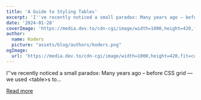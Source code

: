 ```yaml
---
title: 'A Guide to Styling Tables'
excerpt: 'I''ve recently noticed a small paradox: Many years ago – before CSS grid — we used &lt;table&gt;s to...'
date: '2024-01-28'
coverImage: 'https://media.dev.to/cdn-cgi/image/width=1000,height=420,fit=cover,gravity=auto,format=auto/https%3A%2F%2Fdev-to-uploads.s3.amazonaws.com%2Fuploads%2Farticles%2Ft6gr0wx4oitnjbbt3fgt.jpg'
author:
  name: Koders
  picture: "assets/blog/authors/koders.png"
ogImage:
  url: 'https://media.dev.to/cdn-cgi/image/width=1000,height=420,fit=cover,gravity=auto,format=auto/https%3A%2F%2Fdev-to-uploads.s3.amazonaws.com%2Fuploads%2Farticles%2Ft6gr0wx4oitnjbbt3fgt.jpg'
---
```


I''ve recently noticed a small paradox: Many years ago – before CSS grid — we used &lt;table&gt;s to...

[Read more](https://dev.to/madsstoumann/a-guide-to-styling-tables-28d2)
